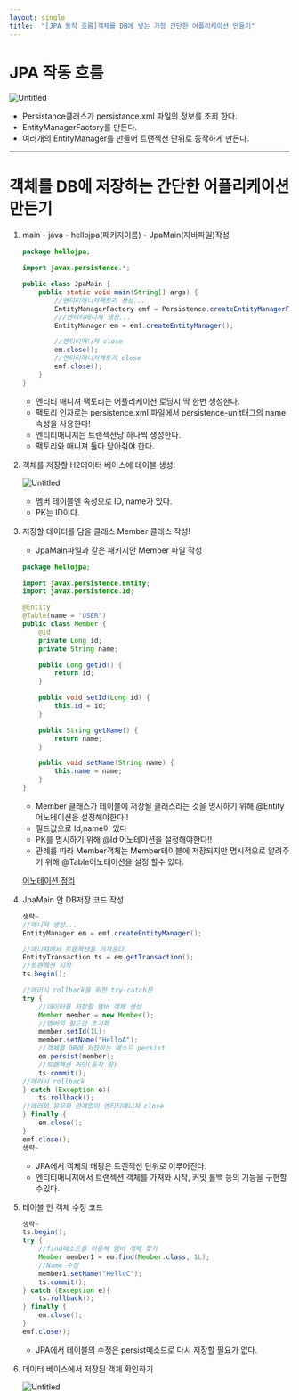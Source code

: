 ```yaml
---
layout: single
title:  "[JPA 동작 흐름]객체를 DB에 넣는 가장 간단한 어플리케이션 만들기"
---
```


# JPA 작동 흐름

![Untitled](https://wakeful-fang-580.notion.site/image/https%3A%2F%2Fs3-us-west-2.amazonaws.com%2Fsecure.notion-static.com%2Fd132bd34-dc44-462f-8d38-a087b2772a8f%2FUntitled.png?id=c2b9a48e-7f49-4cfc-a4d3-aeb9b83dd691&table=block&spaceId=0a3516d8-1359-4f15-96f8-67198b036621&width=1060&userId=&cache=v2)

- Persistance클래스가 persistance.xml 파일의 정보를 조회 한다.
- EntityManagerFactory를 만든다.
- 여러개의 EntityManager를 만들어 트랜젝션 단위로 동작하게 만든다.

---

# 객체를 DB에 저장하는 간단한 어플리케이션 만든기

1. main - java - hellojpa(패키지이름) - JpaMain(자바파일)작성
    
    ```java
    package hellojpa;
    
    import javax.persistence.*;
    
    public class JpaMain {
        public static void main(String[] args) {
            //엔티티매니져팩토리 생성...
            EntityManagerFactory emf = Persistence.createEntityManagerFactory("hello");
            ///엔티티매니져 생성...
            EntityManager em = emf.createEntityManager();

            //엔티티매니져 close
            em.close();
            //엔티티매니져팩토리 close
            emf.close();
        }
    }
    ```
    
    - 엔티티 매니져 팩토리는 어플리케이션 로딩시 딱 한번 생성한다.
    - 팩토리 인자로는 persistence.xml 파일에서 persistence-unit태그의 name속성을 사용한다!
    - 엔티티매니져는 트랜젝션당 하나씩 생성한다.
    - 팩토리와 매니져 둘다 닫아줘야 한다.

2. 객체를 저장할 H2데이터 베이스에 테이블 생성!
    
    ![Untitled](https://wakeful-fang-580.notion.site/image/https%3A%2F%2Fs3-us-west-2.amazonaws.com%2Fsecure.notion-static.com%2Fd02abdf1-6833-4f38-849b-d0a2fd426827%2FUntitled.png?id=d2f9cef0-e26a-40fd-9e08-4d9e9eddd30a&table=block&spaceId=0a3516d8-1359-4f15-96f8-67198b036621&width=960&userId=&cache=v2)
    
    - 멤버 테이블엔 속성으로 ID, name가 있다.
    - PK는 ID이다.
    
3. 저장할 데이터를 담을 클래스 Member 클래스 작성!
    - JpaMain파일과 같은 패키지안 Member 파일 작성
    
    ```java
    package hellojpa;
    
    import javax.persistence.Entity;
    import javax.persistence.Id;
    
    @Entity
    @Table(name = "USER")
    public class Member {
        @Id
        private Long id;
        private String name;
    
        public Long getId() {
            return id;
        }
    
        public void setId(Long id) {
            this.id = id;
        }
    
        public String getName() {
            return name;
        }
    
        public void setName(String name) {
            this.name = name;
        }
    }
    ```
    
    - Member 클래스가 테이블에 저장될 클래스라는 것을 명시하기 위해 @Entity 어노테이션을 설정해야한다!!
    - 필드값으로 Id,name이 있다
    - PK를 명시하기 위해 @Id 어노테이션을 설정해야한다!!
    - 관례를 따라 Member객체는 Member테이블에 저장되지만 명시적으로 알려주기 위해 @Table어노테이션을 설정 할수 있다.

    [어노테이션 정리](https://hbase.tistory.com/169)
    
4. JpaMain 안 DB저장 코드 작성
    
    ```java
    생략~
    //매니져 생성...
    EntityManager em = emf.createEntityManager();

    //매니져에서 트랜젝션을 가져온다.
    EntityTransaction ts = em.getTransaction();
    //트랜젝션 시작
    ts.begin();

    //에러시 rollback을 위한 try-catch문
    try {
        //데이터를 저장할 멤버 객체 생성
        Member member = new Member();
        //멤버의 필드값 초기화
        member.setId(1L);
        member.setName("HelloA");
        //객체를 DB에 저장하는 메소드 persist
        em.persist(member);
        //트랜젝션 커밋(동작 끝)
        ts.commit();
    //에러시 rollback
    } catch (Exception e){
        ts.rollback();
    //에러의 유무와 관계없이 엔티티매니져 close
    } finally {
        em.close();
    }
    emf.close();
    생략~
    ```
    
    - JPA에서 객체의 매핑은 트랜젝션 단위로 이루어진다.
    - 엔티티매니져에서 트랜젝션 객체를 가져와 시작, 커밋 롤백 등의 기능을 구현할수있다.
    
5. 테이블 안 객체 수정 코드
    
    ```java
    생략~
    ts.begin();
    try {
        //find메소드를 이용해 멤버 객체 찾기
        Member member1 = em.find(Member.class, 1L);
        //Name 수정
        member1.setName("HelloC");
        ts.commit();
    } catch (Exception e){
        ts.rollback();
    } finally {
        em.close();
    }
    emf.close();
    ```
    
    - JPA에서 테이블의 수정은 persist메소드로 다시 저장할 필요가 없다.
    
6. 데이터 베이스에서 저장된 객체 확인하기
    
    ![Untitled](https://wakeful-fang-580.notion.site/image/https%3A%2F%2Fs3-us-west-2.amazonaws.com%2Fsecure.notion-static.com%2Ff335173a-9f2b-4e01-93eb-ea21b4f93fa0%2FUntitled.png?id=4d2fa71c-7bed-48c4-81f1-680eb81125fc&table=block&spaceId=0a3516d8-1359-4f15-96f8-67198b036621&width=1060&userId=&cache=v2)